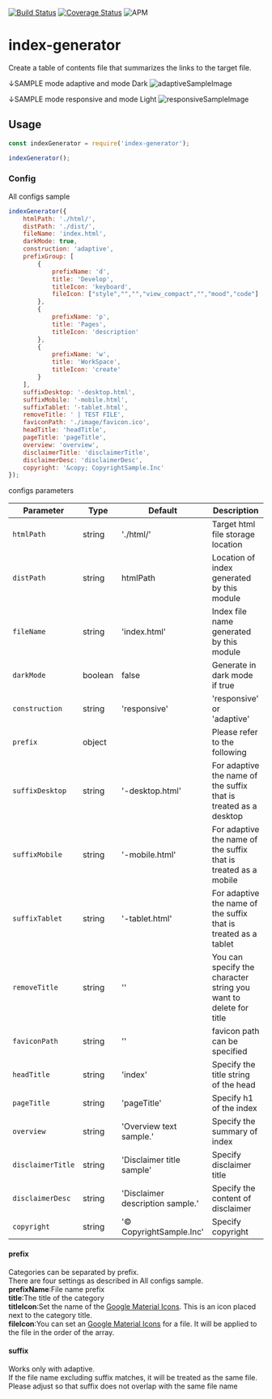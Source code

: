 [![Build Status](https://travis-ci.org/akiraiwabuchi/index-generator.svg?branch=master)](https://travis-ci.org/akiraiwabuchi/index-generator)
[![Coverage Status](https://coveralls.io/repos/github/akiraiwabuchi/index-generator/badge.svg?branch=master)](https://coveralls.io/github/akiraiwabuchi/index-generator?branch=master)
![APM](https://img.shields.io/apm/l/index-generator)

# index-generator

Create a table of contents file that summarizes the links to the target file.  

↓SAMPLE mode adaptive and mode Dark
![adaptiveSampleImage](https://i.imgur.com/zeiHjO2g.png)

↓SAMPLE mode responsive and mode Light
![responsiveSampleImage](https://i.imgur.com/WtMGCelg.png)

## Usage

```JavaScript
const indexGenerator = require('index-generator');

indexGenerator();
```

### Config

All configs sample  

```JavaScript
indexGenerator({
    htmlPath: './html/',
    distPath: './dist/',
    fileName: 'index.html',
    darkMode: true,
    construction: 'adaptive',
    prefixGroup: [
        {
            prefixName: 'd',
            title: 'Develop',
            titleIcon: 'keyboard',
            fileIcon: ["style","","","view_compact","","mood","code"]
        },
        {
            prefixName: 'p',
            title: 'Pages',
            titleIcon: 'description'
        },
        {
            prefixName: 'w',
            title: 'WorkSpace',
            titleIcon: 'create'
        }
    ],
    suffixDesktop: '-desktop.html',
    suffixMobile: '-mobile.html',
    suffixTablet: '-tablet.html',
    removeTitle: ' | TEST FILE',
    faviconPath: './image/favicon.ico',
    headTitle: 'headTitle',
    pageTitle: 'pageTitle',
    overview: 'overview',
    disclaimerTitle: 'disclaimerTitle',
    disclaimerDesc: 'disclaimerDesc',
    copyright: '&copy; CopyrightSample.Inc'
});
```

configs parameters  

| Parameter          | Type    | Default                          | Description                                                       |
| ------------------ | ------- | -------------------------------- | ----------------------------------------------------------------- |
| `htmlPath`         | string  | './html/'                        | Target html file storage location                                 |
| `distPath`         | string  | htmlPath                         | Location of index generated by this module                        |
| `fileName`         | string  | 'index.html'                     | Index file name generated by this module                          |
| `darkMode`         | boolean | false                            | Generate in dark mode if true                                     |
| `construction`     | string  | 'responsive'                     | 'responsive' or 'adaptive'                                        |
| `prefix`           | object  |                                  | Please refer to the following                                     |
| `suffixDesktop`    | string  | '-desktop.html'                  | For adaptive the name of the suffix that is treated as a desktop  |
| `suffixMobile`     | string  | '-mobile.html'                   | For adaptive the name of the suffix that is treated as a mobile   |
| `suffixTablet`     | string  | '-tablet.html'                   | For adaptive the name of the suffix that is treated as a tablet   |
| `removeTitle`      | string  | ''                               | You can specify the character string you want to delete for title |
| `faviconPath`      | string  | ''                               | favicon path can be specified                                     |
| `headTitle`        | string  | 'index'                          | Specify the title string of the head                              |
| `pageTitle`        | string  | 'pageTitle'                      | Specify h1 of the index                                           |
| `overview`         | string  | 'Overview text sample.'          | Specify the summary of index                                      |
| `disclaimerTitle`  | string  | 'Disclaimer title sample'        | Specify disclaimer title                                          |
| `disclaimerDesc`   | string  | 'Disclaimer description sample.' | Specify the content of disclaimer                                 |
| `copyright`        | string  | '&copy; CopyrightSample.Inc'     | Specify copyright                                                 |

#### prefix

Categories can be separated by prefix.  
There are four settings as described in All configs sample.  
**prefixName**:File name prefix  
**title**:The title of the category  
**titleIcon**:Set the name of the [Google Material Icons](https://material.io/resources/icons/). This is an icon placed next to the category title.  
**fileIcon**:You can set an [Google Material Icons](https://material.io/resources/icons/) for a file. It will be applied to the file in the order of the array.

#### suffix

Works only with adaptive.  
If the file name excluding suffix matches, it will be treated as the same file.  
Please adjust so that suffix does not overlap with the same file name
